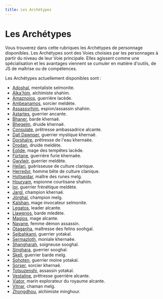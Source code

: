 ```yaml
---
title: Les Archétypes
---
```

# Les Archétypes
Vous trouverez dans cette rubriques les Archétypes de personnage disponibles. Les Archétypes sont des Voies choisies par les personnages à partir du niveau de leur Voie principale. Elles agissent comme une spécialisation et les avantages viennent se cumuler en matière d'outils, de JS de maîtrise ou de compétences.

Les Archétypes actuellement disponibles sont :

- [Adoshaï](/archetypes/adoshai/), mentaliste selmonite.  
- [Alka'him](/archetypes/alkahim/), alchimiste shahim.  
- [Amaznoios](/archetypes/amaznoios), guerrière lacède.
- [Ambeanamos](/archetypes/ambeanamos/), sorcier meldète.  
- [Assassyrhim](/archetypes/assassyrhim/), espion/assassin shahim.  
- [Astartes](/archetypes/astartes/), guerrier ancante.  
- [Bhaner](/archetypes/bhaner/), barde khernaë.  
- [Bhegelm](/archetypes/bhegelm/), druide khernaë.  
- [Consulate](/archetypes/consulate), prêtresse ambassadrice alcante.   
- [Dall Dawnser](/archetypes/dall-dawnser/), guerrier mystique khernaë.  
- [Dorshaïre](/archetypes/dorshaire/), prêtresse de l'eau khernaëe.  
- [Drodan](/archetypes/drodan/), druide meldète.   
- [Eolide](/archetypes/eolide/), mage des tempêtes lacède.  
- [Fürtane](/archetypes/furtane/), guerrière furie khernaëe.  
- [Gwylwir](/archetypes/gwylwir/), guerrier meldète.  
- [Heilari](/archetypes/heilari/), guérisseuse de culture clanique. 
- [Herredyr](/archetypes/herredyr/), homme bête de culture clanique.  
- [Holtseidar](/archetypes/holtseidar/), maître des runes melg.
- [Houryam](/archetypes/houryam/), espionne courtisane shahim.
- [Ior](/archetypes/ior/), guerrier frénétique meldète.  
- [Jargl](/archetypes/jargl/), champion khernaë.  
- [Jörghal](/archetypes/jorghal/), champion melg.
- [Kaïshan](/archetypes/kaishan/), mage invocateur selmonite.   
- [Legatos](/archetypes/legatos/), leader alcante.  
- [Llawenos](/archetypes/llawenos/), barde mledète.  
- [Magios](/archetypes/magios/), mage alcante.  
- [Nayane](/archetypes/nayane/), femme démon assassin.  
- [Otaganha](/archetypes/otaganha/), maîtresse des felins soohgaï. 
- [Seibahkami](/archetypes/seibahkami/), guerrier yotakaï.  
- [Sermazloth](/archetypes/sermazloth/), moniale khernaëe.  
- [Shangharah](/archetypes/shangharah/), soigneuse sooghaï.  
- [Singhara](/archetypes/singhara/), guerrier sooghaï.
- [Skell](/archetypes/skell/), guerrier barde melg.  
- [Sohoten](/archetypes/shohoten/), guerrier moine yotakaï.  
- [Sorser](/archetypes/sorser/), sorcier khernaë.  
- [Totsuzenshi](/archetypes/totsuzenshi/), assassin yotakaï.  
- [Vestaline](/archetypes/vestaline/), prêtresse guerrière alcante.  
- [Viator](/archetypes/viator/), marin explorateur du royaume alcante.  
- [Vitnar](/archetypes/vitnar/), chaman melg.  
- [Zhongdhou](/archetypes/zhongdhou/), alchimiste minghour.  

